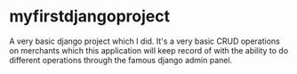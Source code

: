 # myfirstdjangoproject
A very basic django project which I did. It's a very basic CRUD operations on merchants which this application will keep record of with the ability to do different operations
through the famous django admin panel.
